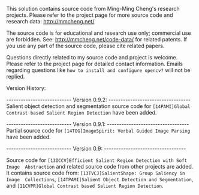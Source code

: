 This solution contains source code from Ming-Ming Cheng's research projects.
Please refer to the project page for more source code and research data: 
http://mmcheng.net/

The source code is for educational and research use only; commercial use are 
forbidden. See: http://mmcheng.net/code-data/ for related patents.
If you use any part of the source code, please cite related papers.

Questions directly related to my source code and project is welcome. Please
refer to the project page for detailed contact information. Emails regarding
questions like `how to install and configure opencv?` will not be replied.


Version History:

--------------------------- Version 0.9.2: ----------------------------------
Salient object detection and segmentation source code for `[14PAMI]Global 
Contrast based Salient Region Detection` have been added.


--------------------------- Version 0.9.1: ----------------------------------
Partial source code for `[14TOG]ImageSpirit: Verbal Guided Image Parsing` 
have been added.


--------------------------- Version 0.9: ----------------------------------

Source code for `[13ICCV]Efficient Salient Region Detection with Soft Image 
Abstraction` and related source code from other projects are added. It 
contains source code from: `[13TVCJ]SalientShape: Group Saliency in Image 
Collections`, `[14TPAMI]Salient Object Detection and Segmentation`,
and `[11CVPR]Global Contrast based Salient Region Detection`.
